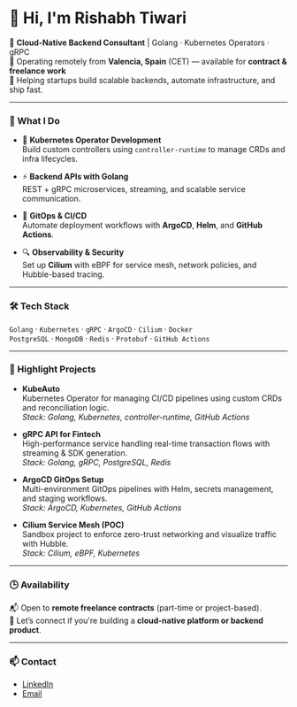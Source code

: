 # 👋 Hi, I'm Rishabh Tiwari

🚀 **Cloud-Native Backend Consultant** | Golang · Kubernetes Operators · gRPC  
📍 Operating remotely from **Valencia, Spain** (CET) — available for **contract & freelance work**  
🎯 Helping startups build scalable backends, automate infrastructure, and ship fast.

---

### 🔧 What I Do

- 🧠 **Kubernetes Operator Development**  
  Build custom controllers using `controller-runtime` to manage CRDs and infra lifecycles.

- ⚡ **Backend APIs with Golang**  
  REST + gRPC microservices, streaming, and scalable service communication.

- 🔁 **GitOps & CI/CD**  
  Automate deployment workflows with **ArgoCD**, **Helm**, and **GitHub Actions**.

- 🔍 **Observability & Security**  
  Set up **Cilium** with eBPF for service mesh, network policies, and Hubble-based tracing.

---

### 🛠️ Tech Stack

`Golang` · `Kubernetes` · `gRPC` · `ArgoCD` · `Cilium` · `Docker`  
`PostgreSQL` · `MongoDB` · `Redis` · `Protobuf` · `GitHub Actions`

---

### 🔧 Highlight Projects

- **KubeAuto**  
  Kubernetes Operator for managing CI/CD pipelines using custom CRDs and reconciliation logic.  
  _Stack: Golang, Kubernetes, controller-runtime, GitHub Actions_

- **gRPC API for Fintech**  
  High-performance service handling real-time transaction flows with streaming & SDK generation.  
  _Stack: Golang, gRPC, PostgreSQL, Redis_

- **ArgoCD GitOps Setup**  
  Multi-environment GitOps pipelines with Helm, secrets management, and staging workflows.  
  _Stack: ArgoCD, Kubernetes, GitHub Actions_

- **Cilium Service Mesh (POC)**  
  Sandbox project to enforce zero-trust networking and visualize traffic with Hubble.  
  _Stack: Cilium, eBPF, Kubernetes_

---

### 🕒 Availability

📬 Open to **remote freelance contracts** (part-time or project-based).  
💬 Let’s connect if you're building a **cloud-native platform or backend product**.

---

### 📫 Contact

- [LinkedIn](https://www.linkedin.com/in/rishabh422tiwari)  
- [Email](mailto:rishabh422tiwari@gmail.com)

